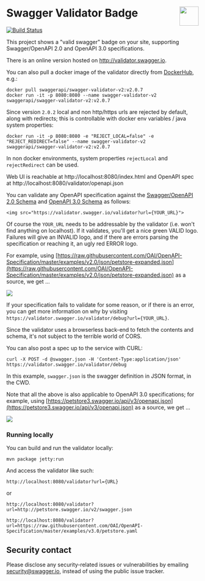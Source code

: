 # Swagger Validator Badge <img src="https://raw.githubusercontent.com/swagger-api/swagger.io/wordpress/images/assets/SW-logo-clr.png" height="50" align="right">

[![Build Status](https://img.shields.io/jenkins/build.svg?jobUrl=https://jenkins.swagger.io/job/oss-swagger-validator-badge-master)](https://jenkins.swagger.io/view/OSS%20-%20Java/job/oss-swagger-validator-badge-master)

This project shows a "valid swagger" badge on your site, supporting Swagger/OpenAPI 2.0 and OpenAPI 3.0 specifications.  

There is an online version hosted on http://validator.swagger.io.  

You can also pull a docker image of the validator directly from [DockerHub](https://hub.docker.com/r/swaggerapi/swagger-validator-v2/), e.g.:

```
docker pull swaggerapi/swagger-validator-v2:v2.0.7
docker run -it -p 8080:8080 --name swagger-validator-v2 swaggerapi/swagger-validator-v2:v2.0.7
```

Since version `2.0.2` local and non http/https urls are rejected by default, along with redirects; this is controllable with docker env variables / java system properties:

```
docker run -it -p 8080:8080 -e "REJECT_LOCAL=false" -e "REJECT_REDIRECT=false" --name swagger-validator-v2 swaggerapi/swagger-validator-v2:v2.0.7
```

In non docker environments, system properties `rejectLocal` and `rejectRedirect` can be used.



Web UI is reachable at http://localhost:8080/index.html and OpenAPI spec at http://localhost:8080/validator/openapi.json



You can validate any OpenAPI specification against the [Swagger/OpenAPI 2.0 Schema](https://github.com/OAI/OpenAPI-Specification/blob/master/schemas/v2.0/schema.json) and [OpenAPI 3.0 Schema](https://github.com/OAI/OpenAPI-Specification/blob/v3.0.1/versions/3.0.1.md) as follows:

```
<img src="https://validator.swagger.io/validator?url={YOUR_URL}">
```

Of course the `YOUR_URL` needs to be addressable by the validator (i.e. won't find anything on localhost).  If it validates, you'll get a nice green VALID logo.  Failures will give an INVALID logo, and if there are errors parsing the specification or reaching it, an ugly red ERROR logo.

For example, using [https://raw.githubusercontent.com/OAI/OpenAPI-Specification/master/examples/v2.0/json/petstore-expanded.json](https://raw.githubusercontent.com/OAI/OpenAPI-Specification/master/examples/v2.0/json/petstore-expanded.json) as a source, we get ...

![](https://validator.swagger.io/validator?url=https://raw.githubusercontent.com/OAI/OpenAPI-Specification/master/examples/v2.0/json/petstore-expanded.json)

If your specification fails to validate for some reason, or if there is an error, you can get more information on why by visiting ```https://validator.swagger.io/validator/debug?url={YOUR_URL}```.

Since the validator uses a browserless back-end to fetch the contents and schema, it's not subject to the terrible world of CORS.

You can also post a spec up to the service with CURL:

```
curl -X POST -d @swagger.json -H 'Content-Type:application/json' https://validator.swagger.io/validator/debug
```

In this example, `swagger.json` is the swagger definition in JSON format, in the CWD.

Note that all the above is also applicable to OpenAPI 3.0 specifications; for example, using [https://petstore3.swagger.io/api/v3/openapi.json](https://petstore3.swagger.io/api/v3/openapi.json) as a source, we get ...

![](https://validator.swagger.io/validator?url=https://petstore3.swagger.io/api/v3/openapi.json)


### Running locally

You can build and run the validator locally:

```
mvn package jetty:run
```

And access the validator like such:

```
http://localhost:8080/validator?url={URL}
```

or

```
http://localhost:8080/validator?url=http://petstore.swagger.io/v2/swagger.json
```
```
http://localhost:8080/validator?url=https://raw.githubusercontent.com/OAI/OpenAPI-Specification/master/examples/v3.0/petstore.yaml
```

## Security contact

Please disclose any security-related issues or vulnerabilities by emailing [security@swagger.io](mailto:security@swagger.io), instead of using the public issue tracker.

